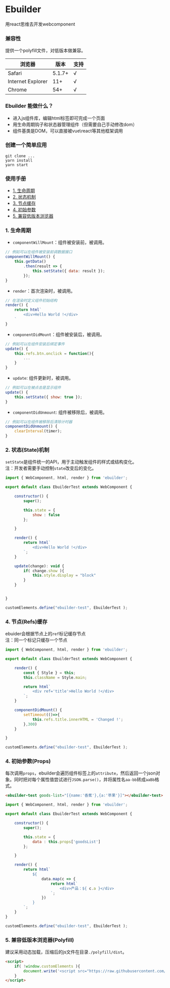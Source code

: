 # Ebuilder

用react思维去开发webcomponent

### 兼容性
提供一个polyfill文件，对低版本做兼容。    

浏览器 | 版本 | 支持
---- | ---- | ---- 
Safari | 5.1.7+ | √
Internet Explorer  | 11+ | √
Chrome  | 54+ | √


### Ebuilder 能做什么？
- 进入js组件库，编辑html标签即可完成一个页面
- 用生命周期钩子和状态器管理组件（但需要自己手动修改dom）
- 组件基类是DOM，可以直接被vue\react等其他框架调用

### 创建一个简单应用
```
git clone ...
yarn install
yarn start
```

### 使用手册
- [1. 生命周期](#user-content-生命周期)
- [2. 状态机制](#user-content-状态(State)机制)
- [3. 节点缓存](#user-content-节点(Refs)缓存)
- [4. 初始参数](#user-content-初始参数(Props))
- [5. 兼容低版本浏览器](#user-content-兼容低版本浏览器(Polyfill))

<h3 id="user-content-生命周期">1. 生命周期</h3>

- `componentWillMount`：组件被安装前，被调用。
``` js
// 例如可以在组件被安装前调数据接口
componentWillMount() {
    this.getData()
        .then(result => {
            this.setState({ data: result });
        });
}
```
- `render`：首次渲染时，被调用。
``` js
// 在渲染时定义组件初始结构
render() {
    return html`
        <div>Hello World !</div>
    `
}
```
- `componentDidMount`：组件被安装后，被调用。
``` js
// 例如可以在组件安装后绑定事件
update() {
    this.refs.btn.onclick = function(){
        ...
    }
}
```
- `update`: 组件更新时，被调用。
``` js
// 例如可以在被点击是显示组件
update() {
    this.setState({ show: true });
}
```
- `componentDidUnmount`: 组件被移除后，被调用。
``` js
// 例如可以在组件被移除后清除计时器
componentDidUnmount() {
    clearInterval(timer);
}
```

<h3 id="user-content-状态机制">2. 状态(State)机制</h3>

`setState`是组件统一的API，用于主动触发组件的样式或结构变化。       
注：开发者需要手动控制`state`改变后的变化。
``` js
import { WebComponent, html, render } from 'ebuilder';

export default class EbuilderTest extends WebComponent {

    constructor() {
        super();

        this.state = {
            show : false
        };

    }

    render() {
        return html`
            <div>Hello World !</div>
        `;
    }

    update(change): void {
        if( change.show ){
            this.style.display = "block"
        }
    }


}

customElements.define("ebuilder-test", EbuilderTest );

```

<h3 id="user-content-节点缓存">4. 节点(Refs)缓存</h3>

ebuider会根据节点上的`ref`标记缓存节点          
注：同一个标记只缓存一个节点
``` js
import { WebComponent, html, render } from 'ebuilder';

export default class EbuilderTest extends WebComponent {

    render() {
        const { Style } = this;
        this.className = Style.main;

        return html`
            <div ref='title'>Hello World !</div>
        `;
    }

    componentDidMount() {
        setTimeout(()=>{
            this.refs.title.innerHTML = 'Changed !';
        },300)
    }

}

customElements.define("ebuilder-test", EbuilderTest );
```

<h3 id="user-content-初始参数">4. 初始参数(Props)</h3>

每次调用`props`，ebuilder会遍历组件标签上的`attribute`，然后返回一个json对象。同时把对每个属性值尝试进行`JSON.parse()`，并将属性名`aa-bb`转成`aaBb`格式。
``` html
<ebuilder-test goods-list="[{name:'香蕉'},{a:'苹果'}]"></ebuilder-test>
```
``` js
import { WebComponent, html, render } from 'ebuilder';

export default class EbuilderTest extends WebComponent {

    constructor() {
        super();

        this.state = {
            data : this.props['goodsList']
        };

    }

    render() {
        return html`
            ${
                data.map(c => {
                    return html`
                        <div>产品：${ c.a }</div>
                    `;
                })
            }
        `;
    }
}

customElements.define("ebuilder-test", EbuilderTest );
```

<h3 id="user-content-兼容低版本浏览器">5. 兼容低版本浏览器(Polyfill)</h3>

建议采用动态加载，压缩后的js文件在目录`./polyfill/dist`。

``` html
<script>
    if( !window.customElements ){
        document.write('<script src="https://raw.githubusercontent.com/kimchen003/ebuilder/master/polyfill/dist/index.js"><\/script>');
    }
</script>
```

